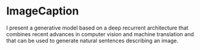 # ImageCaption
I present a generative model based on a deep recurrent architecture that combines recent advances in computer vision and machine translation and that can be used to generate natural sentences describing an image.
